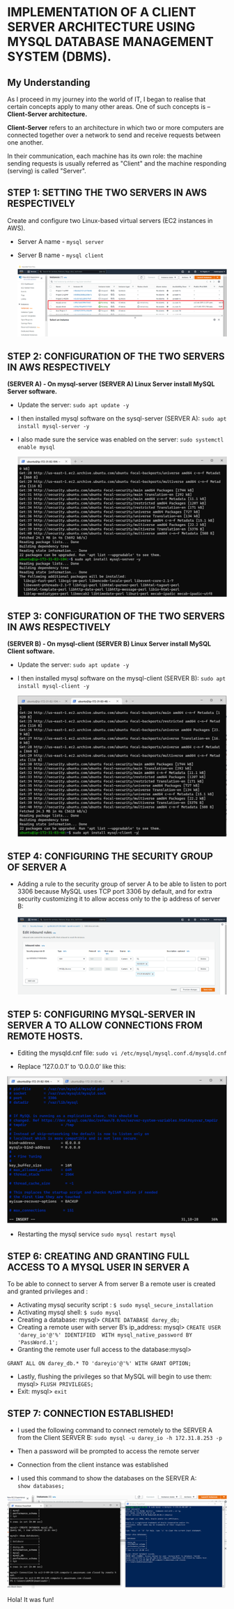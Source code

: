 # IMPLEMENTATION OF A CLIENT SERVER ARCHITECTURE USING MYSQL DATABASE MANAGEMENT SYSTEM (DBMS).

## My Understanding

As I proceed in my journey into the world of IT, I began to realise that certain concepts apply to many other areas. One of such concepts is – **Client-Server architecture.**

**Client-Server** refers to an architecture in which two or more computers are connected together over a network to send and receive requests between one another.

In their communication, each machine has its own role: the machine sending requests is usually referred as "Client" and the machine responding (serving) is called "Server".

## STEP 1: SETTING THE TWO SERVERS IN AWS RESPECTIVELY 
Create and configure two Linux-based virtual servers (EC2 instances in AWS).

* Server A name - `mysql server`
* Server B name - `mysql client`    

    ![server-config](./images/52-mysql-server.PNG)
## STEP 2: CONFIGURATION OF THE TWO SERVERS IN AWS RESPECTIVELY 

**(SERVER A) - On mysql-server (SERVER A) Linux Server install MySQL Server software.**

* Update the server:  `sudo apt update -y`
* I then installed mysql software  on the sysql-server (SERVER A):
  `sudo apt install mysql-server -y`
* I also made sure the service was enabled on the server: `sudo systemctl enable mysql`


    ![server-config](./images/53-install-mysql.PNG)


## STEP 3: CONFIGURATION OF THE TWO SERVERS IN AWS RESPECTIVELY 
**(SERVER B) - On mysql-client (SERVER B) Linux Server install MySQL Client software.**

* Update the server:  `sudo apt update -y`
* I then installed mysql software  on the mysql-client (SERVER B):
  `sudo apt install mysql-client -y`


    ![client-config](./images/54-mysql-client.PNG)


## STEP 4:  CONFIGURING THE SECURITY GROUP OF SERVER A

* Adding a rule to the security group of server A to be able to listen to port 3306 because MySQL uses TCP port 3306 by default, and for extra security customizing it to allow access only to the ip address of server B:

   ![client-config](./images/55-security-group.PNG)


## STEP 5: CONFIGURING MYSQL-SERVER IN SERVER A TO ALLOW CONNECTIONS FROM REMOTE HOSTS.

* Editing the mysqld.cnf file: `sudo vi /etc/mysql/mysql.conf.d/mysqld.cnf`

* Replace ‘127.0.0.1’ to ‘0.0.0.0’ like this:

![server](./images/56-server.PNG)

* Restarting the mysql service  `sudo mysql restart mysql`


## STEP 6: CREATING AND GRANTING FULL ACCESS TO A MYSQL USER IN SERVER A
To be able to connect to server A from server B a remote user is created and granted privileges and :

* Activating mysql security script : `$ sudo mysql_secure_installation`
* Activating mysql shell: `$ sudo mysql`
* Creating a database: mysql> `CREATE DATABASE darey_db;`
* Creating a remote user with server B’s ip_address: mysql> `CREATE USER 'darey_io'@'%' IDENTIFIED  WITH mysql_native_password BY 'PassWord.1';`
* Granting the remote user full access to the database:mysql> 

 `GRANT ALL ON darey_db.* TO 'dareyio'@'%' WITH GRANT OPTION;`
* Lastly, flushing the privileges so that MySQL will begin to use them: mysql> `FLUSH PRIVILEGES;`
* Exit: mysql> `exit`

## STEP 7: CONNECTION ESTABLISHED!

* I used the following command to connect remotely to the SERVER A from the Client SERVER B: `sudo mysql -u darey_io -h 172.31.8.253 -p`
* Then a password will be prompted to access the remote server
* Connection from the client instance was established

* I used this command to show the databases on the SERVER A:  
`show databases;`

![remote](./images/58-remote-access.PNG)

Hola! It was fun!